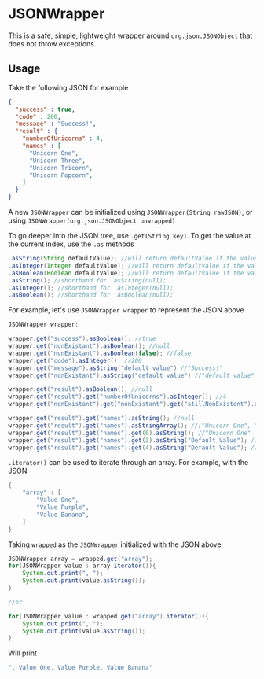 # JSONWrapper

This is a safe, simple, lightweight wrapper around `org.json.JSONObject` that does not throw exceptions.

## Usage

Take the following JSON for example

```json
{
  "success" : true,
  "code" : 200,
  "message" : "Success!",
  "result" : {
    "numberOfUnicorns" : 4,
    "names" : [
      "Unicorn One",
      "Unicorn Three",
      "Unicorn Tricorn",
      "Unicorn Popcorn",
    ]
  }
}
```
    
A new `JSONWrapper` can be initialized using `JSONWrapper(String rawJSON)`, or using `JSONWrapper(org.json.JSONObject unwrapped)`

To go deeper into the JSON tree, use `.get(String key)`. To get the value at the current index, use the `.as` methods

```java
.asString(String defaultValue); //will return defaultValue if the value is not found
.asInteger(Integer defaultValue); //will return defaultValue if the value is not found
.asBoolean(Boolean defaultValue); //will return defaultValue if the value is not found
.asString(); //shorthand for .asString(null);
.asInteger(); //shorthand for .asInteger(null);
.asBoolean(); //shorthand for .asBoolean(null);
```

For example, let's use `JSONWrapper wrapper` to represent the JSON above

```java
JSONWrapper wrapper;

wrapper.get("success").asBoolean(); //true
wrapper.get("nonExistant").asBoolean(); //null
wrapper.get("nonExistant").asBoolean(false); //false
wrapper.get("code").asInteger(); //200
wrapper.get("message").asString("default value") //"Success!"
wrapper.get("nonExistant").asString("default value") //"default value"

wrapper.get("result").asBoolean(); //null
wrapper.get("result").get("numberOfUnicorns").asInteger(); //4
wrapper.get("nonExistant").get("nonExistant").get("stillNonExistant").asString(); //null

wrapper.get("result").get("names").asString(); //null
wrapper.get("result").get("names").asStringArray(); //["Unicorn One", "Unicorn Three", "Unicorn Tricorn", "Unicorn Popcorn"]
wrapper.get("result").get("names").get(0).asString(); //"Unicorn One"
wrapper.get("result").get("names").get(3).asString("Default Value"); //"Unicorn Popcorn"
wrapper.get("result").get("names").get(4).asString("Default Value"); //"Default Value"
```
    
`.iterator()` can be used to iterate through an array. For example, with the JSON

```java
{
    "array" : [
        "Value One",
        "Value Purple",
        "Value Banana",
    ]
}
```
    
Taking `wrapped` as the `JSONWrapper` initialized with the JSON above,

```java
JSONWrapper array = wrapped.get("array");
for(JSONWrapper value : array.iterator()){
    System.out.print(", ");
    System.out.print(value.asString());
}

//or

for(JSONWrapper value : wrapped.get("array").iterator()){
    System.out.print(", ");
    System.out.print(value.asString());
}
```
    
Will print

```java
", Value One, Value Purple, Value Banana"
```
